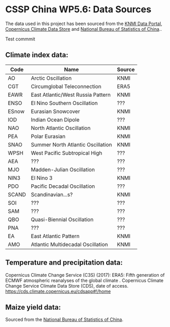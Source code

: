 # CSSP China WP5.6: Data Sources

The data used in this project has been sourced from the [KNMI Data Portal](https://climexp.knmi.nl/selectindex.cgi), [Copernicus Climate Data Store](https://cds.climate.copernicus.eu/cdsapp#!/home) and [National Bureau of Statistics of China](http://www.stats.gov.cn/english/)..

Test commmit 

## Climate index data:
| Code  | Name                              | Source |
| ----- | --------------------------------- | ------ |
| AO    | Arctic Oscillation                | KNMI   |
| CGT   | Circumglobal Teleconnection       | ERA5   |
| EAWR  | East Atlantic/West Russia Pattern | KNMI   |
| ENSO  | El Nino Southern Oscillation      | ???    |
| ESnow | Eurasian Snowcover                | KNMI   |
| IOD   | Indian Ocean Dipole               | ???    |
| NAO   | North Atlantic Oscillation        | KNMI   |
| PEA   | Polar Eurasian                    | KNMI   |
| SNAO  | Summer North Atlantic Oscillation | KNMI   |
| WPSH  | West Pacific Subtropical High     | ???    |
| AEA   | ???                               | ???    |
| MJO   | Madden-Julian Oscillation         | ???    |
| NIN3  | El Nino 3                         | KNMI   |
| PDO   | Pacific Decadal Oscillation       | ???    |
| SCAND | Scandinavian...s?                 | KNMI   |
| SOI   | ???                               | ???    |
| SAM   | ???                               | ???    |
| QBO   | Quasi-Biennial Oscillation        | ???    |
| PNA   | ???                               | ???    |
| EA    | East Atlantic Pattern             | KNMI   |
| AMO   | Atlantic Multidecadal Oscillation | KNMI   |






## Temperature and precipitation data:
Copernicus Climate Change Service (C3S) (2017): ERA5: Fifth generation of ECMWF atmospheric reanalyses of the global climate . Copernicus Climate Change Service Climate Data Store (CDS), date of access. https://cds.climate.copernicus.eu/cdsapp#!/home

## Maize yield data:
Sourced from the [National Bureau of Statistics of China](http://www.stats.gov.cn/english/).


